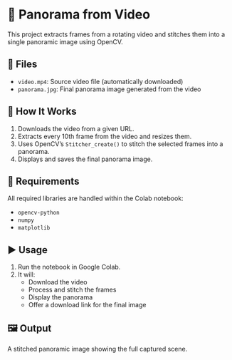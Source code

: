 # 🌄 Panorama from Video

This project extracts frames from a rotating video and stitches them into a single panoramic image using OpenCV.

## 📂 Files

- `video.mp4`: Source video file (automatically downloaded)
- `panorama.jpg`: Final panorama image generated from the video

## 🚀 How It Works

1. Downloads the video from a given URL.
2. Extracts every 10th frame from the video and resizes them.
3. Uses OpenCV’s `Stitcher_create()` to stitch the selected frames into a panorama.
4. Displays and saves the final panorama image.

## 🧰 Requirements

All required libraries are handled within the Colab notebook:

- `opencv-python`
- `numpy`
- `matplotlib`

## ▶️ Usage

1. Run the notebook in Google Colab.
2. It will:
   - Download the video
   - Process and stitch the frames
   - Display the panorama
   - Offer a download link for the final image

## 🖼️ Output

A stitched panoramic image showing the full captured scene.
